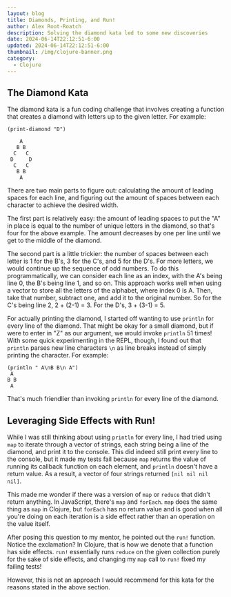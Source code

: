 ```yaml
---
layout: blog
title: Diamonds, Printing, and Run!
author: Alex Root-Roatch
description: Solving the diamond kata led to some new discoveries
date: 2024-06-14T22:12:51-6:00
updated: 2024-06-14T22:12:51-6:00
thumbnail: /img/clojure-banner.png
category:
  - Clojure
---
```


## The Diamond Kata

The diamond kata is a fun coding challenge that involves creating a function that creates a diamond with letters up to the given letter. For example:

```
(print-diamond "D")

    A
   B B
  C   C
 D     D
  C   C
   B B
    A

```

There are two main parts to figure out: calculating the amount of leading spaces for each line, and figuring out the amount of spaces between each character to achieve the desired width. 

The first part is relatively easy: the amount of leading spaces to put the "A" in place is equal to the number of unique letters in the diamond, so that's four for the above example. The amount decreases by one per line until we get to the middle of the diamond.

The second part is a little trickier: the number of spaces between each letter is 1 for the B's, 3 for the C's, and 5 for the D's. For more letters, we would continue up the sequence of odd numbers. To do this programmatically, we can consider each line as an index, with the A's being line 0, the B's being line 1, and so on. This approach works well when using a vector to store all the letters of the alphabet, where index 0 is A. Then, take that number, subtract one, and add it to the original number. So for the C's being line 2, 2 + (2-1) = 3. For the D's, 3 + (3-1) = 5.

For actually printing the diamond, I started off wanting to use `println` for every line of the diamond. That might be okay for a small diamond, but if were to enter in "Z" as our argument, we would invoke `println` 51 times! With some quick experimenting in the REPL, though, I found out that `println` parses new line characters `\n` as line breaks instead of simply printing the character. For example:
```
(println " A\nB B\n A")
 A
B B
 A 
```
That's much friendlier than invoking `println` for every line of the diamond.

## Leveraging Side Effects with Run!

While I was still thinking about using `println` for every line, I had tried using `map` to iterate through a vector of strings, each string being a line of the diamond, and print it to the console. This did indeed still print every line to the console, but it made my tests fail because `map` returns the value of running its callback function on each element, and `println` doesn't have a return value. As a result, a vector of four strings returned `[nil nil nil nil]`.

This made me wonder if there was a version of `map` or `reduce` that didn't return anything. In JavaScript, there's `map` and `forEach`. `map` does the same thing as `map` in Clojure, but `forEach` has no return value and is good when all you're doing on each iteration is a side effect rather than an operation on the value itself. 

After posing this question to my mentor, he pointed out the `run!` function. Notice the exclamation? In Clojure, that is how we denote that a function has side effects. `run!` essentially runs `reduce` on the given collection purely for the sake of side effects, and changing my `map` call to `run!` fixed my failing tests!

However, this is not an approach I would recommend for this kata for the reasons stated in the above section.


